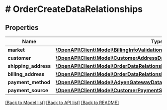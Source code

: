 # # OrderCreateDataRelationships

## Properties

Name | Type | Description | Notes
------------ | ------------- | ------------- | -------------
**market** | [**\OpenAPI\Client\Model\BillingInfoValidationRuleDataRelationshipsMarket**](BillingInfoValidationRuleDataRelationshipsMarket.md) |  | [optional]
**customer** | [**\OpenAPI\Client\Model\CustomerAddressDataRelationshipsCustomer**](CustomerAddressDataRelationshipsCustomer.md) |  | [optional]
**shipping_address** | [**\OpenAPI\Client\Model\OrderDataRelationshipsShippingAddress**](OrderDataRelationshipsShippingAddress.md) |  | [optional]
**billing_address** | [**\OpenAPI\Client\Model\OrderDataRelationshipsBillingAddress**](OrderDataRelationshipsBillingAddress.md) |  | [optional]
**payment_method** | [**\OpenAPI\Client\Model\AdyenGatewayDataRelationshipsPaymentMethods**](AdyenGatewayDataRelationshipsPaymentMethods.md) |  | [optional]
**payment_source** | [**\OpenAPI\Client\Model\CustomerPaymentSourceDataRelationshipsPaymentSource**](CustomerPaymentSourceDataRelationshipsPaymentSource.md) |  | [optional]

[[Back to Model list]](../../README.md#models) [[Back to API list]](../../README.md#endpoints) [[Back to README]](../../README.md)
